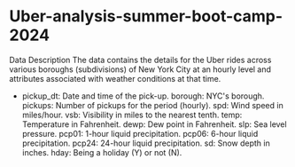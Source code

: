 # Uber-analysis-summer-boot-camp-2024
Data Description 
The data contains the details for the Uber rides across various boroughs (subdivisions) of New York City at an hourly level and attributes associated with weather conditions at that time.

* pickup_dt: Date and time of the pick-up.
borough: NYC's borough.
pickups: Number of pickups for the period (hourly).
spd: Wind speed in miles/hour.
vsb: Visibility in miles to the nearest tenth.
temp: Temperature in Fahrenheit.
dewp: Dew point in Fahrenheit.
slp: Sea level pressure.
pcp01: 1-hour liquid precipitation.
pcp06: 6-hour liquid precipitation.
pcp24: 24-hour liquid precipitation.
sd: Snow depth in inches.
hday: Being a holiday (Y) or not (N).
